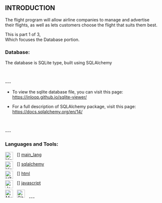 INTRODUCTION
------------

The flight program will allow airline companies to manage and advertise their flights,
as well as lets customers choose the flight that suits them best.

This is part 1 of 3,\
Which focuses the Database portion.

### Database:
The database is SQLite type, built using SQLAlchemy

<br>
<br>
---


 * To view the sqlite database file, you can visit this page:
   https://inloop.github.io/sqlite-viewer/


 * For a full description of SQLAlchemy package, visit this page:
   https://docs.sqlalchemy.org/en/14/
<br>
<br>
---

### Languages and Tools:

[<img align="left" alt="Visual Studio Code" width="26px" style="padding-right:10px;" src="https://cdn.iconscout.com/icon/free/png-128/python-3629591-3032289.png" />] [main_lang]

[<img align="left" alt="Visual Studio Code" width="26px" style="padding-right:10px;" src="https://img.stackshare.io/service/1839/q5uAkmy7.png" />] [sqlalchemy]

[<img align="left" alt="HTML5" width="26px" src="https://cdn.jsdelivr.net/gh/devicons/devicon/icons/html5/html5-original.svg" style="padding-right:10px;" />] [html]


[<img align="left" alt="JavaScript" width="26px" src="https://cdn.jsdelivr.net/gh/devicons/devicon/icons/javascript/javascript-original.svg" style="padding-right:10px;" />] [javascript]




[<img align="left" alt="MySQL" width="26px" src="https://dl2.macupdate.com/images/icons256/63142.png?time=1618334949" style="padding-right:10px;" />][sqlite]

[<img align="left" alt="Git" width="26px" src="https://cdn.jsdelivr.net/gh/devicons/devicon/icons/git/git-original.svg" style="padding-right:10px;" />][github]

<br>
---



[main_lang]: https://www.python.org/

[html]: https://www.w3schools.com/html/

[javascript]: https://www.w3schools.com/js/

[sqlite]: https://www.sqlite.org/index.html

[github]: https://github.com/

[sqlalchemy]: https://docs.sqlalchemy.org/en/14/

